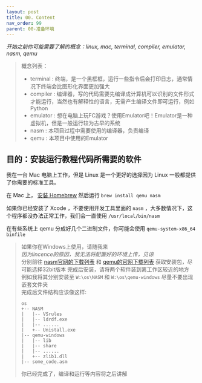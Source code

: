 ```yaml
---
layout: post
title: 00. Content
nav_order: 99
parent: 00-准备环境
---
```


*开始之前你可能需要了解的概念：linux, mac, terminal, compiler, emulator, nasm, qemu*


>
>概念列表：
>- terminal : 终端，是一个黑框框，运行一些指令后会打印日志，通常情况下终端会比图形化界面更加强大
>- compiler : 编译器，写的代码需要先编译成计算机可以识别的文件形式才能运行，当然也有解释性的语言，无需产生编译文件即可运行，例如Python
>- emulator : 想在电脑上玩FC游戏？使用Emulator吧！Emulator是一种虚拟机，但是一般运行较为古早的系统
>- nasm : 本项目过程中需要使用的编译器，负责编译  
>- qemu : 本项目中使用的Emulator  


## 目的：安装运行教程代码所需要的软件

我在一台 Mac 电脑上工作，但是 Linux 是一个更好的选择因为 Linux 一般都提供了你需要的标准工具。

在 Mac 上， [安装 Homebrew](http://brew.sh) 然后运行 `brew install qemu nasm`

如果你已经安装了 Xcode ，不要使用开发工具里面的 `nasm` ，大多数情况下，这个程序都没办法正常工作，我们会一直使用 `/usr/local/bin/nasm`

在有些系统上 qemu 分成好几个二进制文件，你可能会使用 `qemu-system-x86_64 binfile`


>
>如果你在Windows上使用，请随我来  
>*因为lincence的原因，我无法将配置好的环境上传，见谅*  
>分别前往 [nasm官网的下载列表](https://www.nasm.us/pub/nasm/releasebuilds/?C=M;O=D) 和 [qemu的官网下载列表](https://www.qemu.org/download/#windows) 获取安装包，尽可能选择32bit版本
>完成后安装，请将两个软件装到离工作区较近的地方  
>例如我将其分别安装至 `W:\os\NASM` 和 `W:\os\qemu-windows` 尽量不要出现嵌套文件夹  
>完成后文件结构应该像这样: 
>```  
>os  
>+-- NASM  
>|   |-- VSrules  
>|   |-- ldrdf.exe  
>|   |-- ......  
>|   +-- Unistall.exe  
>|-- qemu-windows  
>|   |-- lib  
>|   |-- share  
>|   |-- ......  
>|   +-- zlib1.dll  
>|-- some_code.asm  
>```
>你已经完成了，编译和运行等内容将之后讲解  

